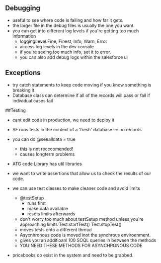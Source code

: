## Debugging
- useful to see where code is failing and how far it gets.
- the larger file in the debug files is usually the one you want.
- you can get into different log levels if you're getting too much information
    - loggingLevel.Fine, Finest, Info, Warn, Error
    - access log levels in the dev console
    - if you're seeing too much info, set it to error.
    - you can also add debug logs within the salesforce ui


## Exceptions
- try catch statements to keep code moving if you know something is breaking it
- Database class can determine if all of the records will pass or fail if individual cases fail

##Testing
- cant edit code in production, we need to deploy it
- SF runs tests in the context of a 'fresh' database ie: no records
- you can dd @seealldata = true
    - this is not recccomended!
    - causes longterm problems
- ATG code Library has util libraries

- we want to write assertions that allow us to check the results of our code.

- we can use test classes to make cleaner code and avoid limits
    - @testSetup
        - runs first
        - make data available
        - resets limits afterwards
    - don't worry too much about testSetup method unless you're approaching limits
    Test.startTest()
    Test.stopTest()
     - moves tests onto a different thread
     - Asycnhronous code is moved inot the synchrous enviroenment.
     - gives you an additioanl 100 SOQL queries in between the methods
     - YOU NEED THESE METHODS FOR ASYNCHRONOUS CODE


- pricebooks do exist in the system and need to be grabbed.